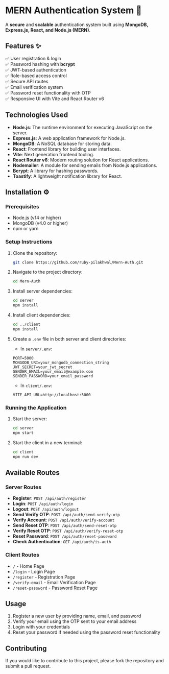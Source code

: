 # MERN Authentication System 🚀

A **secure** and **scalable** authentication system built using **MongoDB, Express.js, React, and Node.js (MERN)**.

## Features ✨
✅ User registration & login  
✅ Password hashing with **bcrypt**  
✅ JWT-based authentication  
✅ Role-based access control  
✅ Secure API routes  
✅ Email verification system  
✅ Password reset functionality with OTP  
✅ Responsive UI with Vite and React Router v6

## Technologies Used
- **Node.js**: The runtime environment for executing JavaScript on the server.
- **Express.js**: A web application framework for Node.js.
- **MongoDB**: A NoSQL database for storing data.
- **React**: Frontend library for building user interfaces.
- **Vite**: Next generation frontend tooling.
- **React Router v6**: Modern routing solution for React applications.
- **Nodemailer**: A module for sending emails from Node.js applications.
- **Bcrypt**: A library for hashing passwords.
- **Toastify**: A lightweight notification library for React.

## Installation ⚙️

### Prerequisites
- Node.js (v14 or higher)
- MongoDB (v4.0 or higher)
- npm or yarn

### Setup Instructions

1. Clone the repository:
   ```bash
   git clone https://github.com/ruby-pilakhwal/Mern-Auth.git
   ```

2. Navigate to the project directory:
   ```bash
   cd Mern-Auth
   ```

3. Install server dependencies:
   ```bash
   cd server
   npm install
   ```

4. Install client dependencies:
   ```bash
   cd ../client
   npm install
   ```

5. Create a `.env` file in both server and client directories:
   - In `server/.env`:
   ```plaintext
   PORT=5000
   MONGODB_URI=your_mongodb_connection_string
   JWT_SECRET=your_jwt_secret
   SENDER_EMAIL=your_email@example.com
   SENDER_PASSWORD=your_email_password
   ```
   - In `client/.env`:
   ```plaintext
   VITE_API_URL=http://localhost:5000
   ```

### Running the Application

1. Start the server:
   ```bash
   cd server
   npm start
   ```

2. Start the client in a new terminal:
   ```bash
   cd client
   npm run dev
   ```

## Available Routes

### Server Routes
- **Register**: `POST /api/auth/register`
- **Login**: `POST /api/auth/login`
- **Logout**: `POST /api/auth/logout`
- **Send Verify OTP**: `POST /api/auth/send-verify-otp`
- **Verify Account**: `POST /api/auth/verify-account`
- **Send Reset OTP**: `POST /api/auth/send-reset-otp`
- **Verify Reset OTP**: `POST /api/auth/verify-reset-otp`
- **Reset Password**: `POST /api/auth/reset-password`
- **Check Authentication**: `GET /api/auth/is-auth`

### Client Routes
- `/` - Home Page
- `/login` - Login Page
- `/register` - Registration Page
- `/verify-email` - Email Verification Page
- `/reset-password` - Password Reset Page

## Usage

1. Register a new user by providing name, email, and password
2. Verify your email using the OTP sent to your email address
3. Login with your credentials
4. Reset your password if needed using the password reset functionality

## Contributing

If you would like to contribute to this project, please fork the repository and submit a pull request.

